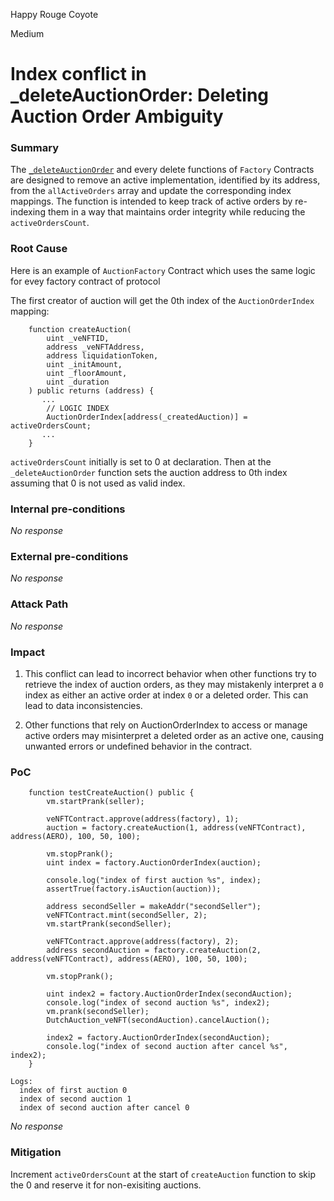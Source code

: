 Happy Rouge Coyote

Medium

# Index conflict in _deleteAuctionOrder: Deleting Auction Order Ambiguity

### Summary

The [`_deleteAuctionOrder`](https://github.com/sherlock-audit/2024-11-debita-finance-v3/blob/main/Debita-V3-Contracts/contracts/auctions/AuctionFactory.sol#L145) and every delete functions of `Factory` Contracts are designed to remove an active implementation, identified by its address, from the `allActiveOrders` array and update the corresponding index mappings. The function is intended to keep track of active orders by re-indexing them in a way that maintains order integrity while reducing the `activeOrdersCount`.

### Root Cause

Here is an example of `AuctionFactory` Contract which uses the same logic for evey factory contract of protocol

The first creator of auction will get the 0th index of the `AuctionOrderIndex` mapping:

```solidity
    function createAuction(
        uint _veNFTID,
        address _veNFTAddress,
        address liquidationToken,
        uint _initAmount,
        uint _floorAmount,
        uint _duration
    ) public returns (address) {
       ...
        // LOGIC INDEX
        AuctionOrderIndex[address(_createdAuction)] = activeOrdersCount;
       ...
    }
```

`activeOrdersCount` initially is set to 0 at declaration. Then at the `_deleteAuctionOrder` function sets the auction address to 0th index assuming that 0 is not used as valid index.

### Internal pre-conditions

_No response_

### External pre-conditions

_No response_

### Attack Path

_No response_

### Impact

1. This conflict can lead to incorrect behavior when other functions try to retrieve the index of auction orders, as they may mistakenly interpret a `0` index as either an active order at index `0` or a deleted order. This can lead to data inconsistencies.

2. Other functions that rely on AuctionOrderIndex to access or manage active orders may misinterpret a deleted order as an active one, causing unwanted errors or undefined behavior in the contract.

### PoC

```solidity
    function testCreateAuction() public {
        vm.startPrank(seller);

        veNFTContract.approve(address(factory), 1);
        auction = factory.createAuction(1, address(veNFTContract), address(AERO), 100, 50, 100);

        vm.stopPrank();
        uint index = factory.AuctionOrderIndex(auction);

        console.log("index of first auction %s", index);
        assertTrue(factory.isAuction(auction));

        address secondSeller = makeAddr("secondSeller");
        veNFTContract.mint(secondSeller, 2);
        vm.startPrank(secondSeller);

        veNFTContract.approve(address(factory), 2);
        address secondAuction = factory.createAuction(2, address(veNFTContract), address(AERO), 100, 50, 100);

        vm.stopPrank();
        
        uint index2 = factory.AuctionOrderIndex(secondAuction);
        console.log("index of second auction %s", index2);
        vm.prank(secondSeller);
        DutchAuction_veNFT(secondAuction).cancelAuction();
        
        index2 = factory.AuctionOrderIndex(secondAuction);
        console.log("index of second auction after cancel %s", index2);
    }
```

```plain
Logs:
  index of first auction 0
  index of second auction 1
  index of second auction after cancel 0
```

_No response_

### Mitigation

Increment `activeOrdersCount` at the start of `createAuction` function to skip the 0 and reserve it for non-exisiting auctions.